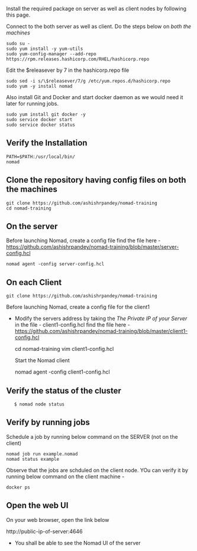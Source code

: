 
Install the required package on server as well as client nodes by following this page. 

Connect to the both server as well as client. 
Do the steps below on *both the machines* 

    sudo su -
    sudo yum install -y yum-utils
    sudo yum-config-manager --add-repo https://rpm.releases.hashicorp.com/RHEL/hashicorp.repo
    
    

Edit the $releasever by 7 in the hashicorp.repo file 

    sudo sed -i s/\$releasever/7/g /etc/yum.repos.d/hashicorp.repo
    sudo yum -y install nomad
    
Also install Git and Docker and start docker daemon as we would need it later for running jobs.

    sudo yum install git docker -y 
    sudo service docker start 
    sudo service docker status 

## Verify the Installation

    PATH=$PATH:/usr/local/bin/
    nomad
    

## Clone the repository having config files on both the machines 

    git clone https://github.com/ashishrpandey/nomad-training
    cd nomad-training

## On the server 

Before launching Nomad, create a config file 
find the file here - 
https://github.com/ashishrpandey/nomad-training/blob/master/server-config.hcl

    nomad agent -config server-config.hcl

## On each Client



    git clone https://github.com/ashishrpandey/nomad-training
  
    
   Before launching Nomad, create a config file for the client1
- Modify the servers address by taking the *The Private IP of your Server* in the file - client1-config.hcl 
find the file here - 
https://github.com/ashishrpandey/nomad-training/blob/master/client1-config.hcl

   
    cd nomad-training
    vim client1-config.hcl
    
  Start the Nomad client
    
    nomad agent -config client1-config.hcl
    

## Verify the status of the cluster 

       $ nomad node status

## Verify by running jobs 

Schedule a job by running below command on the SERVER (not on the client)

    nomad job run example.nomad
    nomad status example
    
    
Observe that the jobs are schduled on the client node. YOu can verify it by running below command on the client machine - 

    docker ps 
    
## Open the web UI
On your web browser, open the link below 

http://public-ip-of-server:4646
        
- You shall be able to see the Nomad UI of the server 
    
    
    
